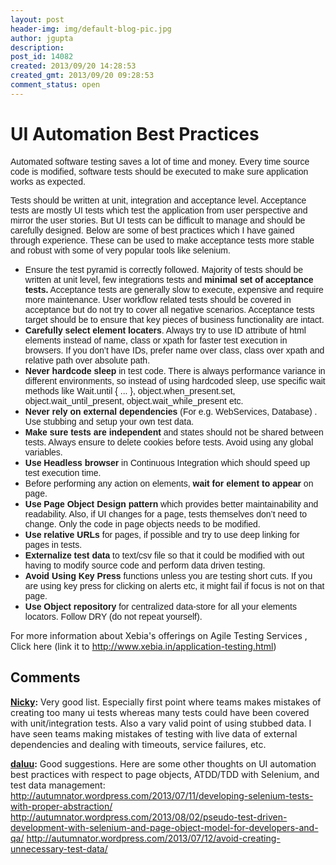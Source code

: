 ```yaml
---
layout: post
header-img: img/default-blog-pic.jpg
author: jgupta
description: 
post_id: 14082
created: 2013/09/20 14:28:53
created_gmt: 2013/09/20 09:28:53
comment_status: open
---
```


# UI Automation Best Practices

<p><span style="font-family: Arial,sans-serif">Automated software testing saves a lot of time and money. Every time source code is modified, software tests should be executed to make sure application works as expected. </span></p>
<p><span style="font-family: Arial,sans-serif">Tests should be written at unit, integration and acceptance level. Acceptance tests are mostly UI tests which test the application from user perspective and mirror the user stories. But UI tests can be difficult to manage and should be carefully designed. Below are some of best practices which I have gained through experience. These can be used to make acceptance tests more stable and robust with some of very popular tools like selenium. </span><!--more-->
<ul>
    <li><span style="font-family: Arial,sans-serif">Ensure the test pyramid is correctly followed. Majority of tests should be written at unit level, few integrations tests and <strong>minimal set of acceptance tests.</strong> Acceptance tests are generally slow to execute, expensive and require more maintenance. User workflow related tests should be covered in acceptance but do not try to cover all negative scenarios. Acceptance tests target should be to ensure that key pieces of business functionality are intact.</span></li>
    <li><span style="font-family: Arial,sans-serif"><strong>Carefully select element locaters</strong>. Always try to use ID attribute of html elements instead of name, class or xpath for faster test execution in browsers. If you don’t have IDs, prefer name over class, class over xpath and relative path over absolute path.</span></li>
    <li><span style="font-family: Arial,sans-serif"><strong>Never hardcode sleep</strong> in test code. There is always performance variance in different environments, so instead of using hardcoded sleep, use specific wait methods like Wait.until { ... }, object.when_present.set, object.wait_until_present, object.wait_while_present etc.</span></li>
    <li><span style="font-family: Arial,sans-serif"><strong>Never rely on external dependencies</strong> (For e.g. WebServices, Database) . Use stubbing and setup your own test data.</span></li>
    <li><span style="font-family: Arial,sans-serif"><strong>Make sure tests are independent</strong> and states should not be shared between tests. Always ensure to delete cookies before tests. Avoid using any global variables. </span></li>
    <li><span style="font-family: Arial,sans-serif"><strong>Use Headless browser</strong> in Continuous Integration which should speed up test execution time.</span></li>
    <li><span style="font-family: Arial,sans-serif">Before performing any action on elements, <strong>wait for element to appear</strong> on page. </span></li>
    <li><span style="font-family: Arial,sans-serif"><strong>Use Page Object Design pattern</strong> which provides better maintainability and readability. Also, if UI changes for a page, tests themselves don’t need to change. Only the code in page objects needs to be modified. </span></li>
    <li><span style="font-family: Arial,sans-serif"><strong>Use relative URLs</strong> for pages, if possible and try to use deep linking for pages in tests.</span></li>
    <li><span style="font-family: Arial,sans-serif"><strong>Externalize test data</strong> to text/csv file so that it could be modified with out having to modify source code and perform data driven testing.</span></li>
    <li><span style="font-family: Arial,sans-serif"><strong>Avoid Using Key Press</strong> functions unless you are testing short cuts. If you are using key press for clicking on alerts etc, it might fail if focus is not on that page.</span></li>
    <li><span style="font-family: Arial,sans-serif"><strong>Use Object repository</strong> for centralized data-store for all your elements locators. Follow DRY (do not repeat yourself).</span></li>
</ul>
For more information about Xebia's offerings on Agile Testing Services , Click here (link it to <a href="http://www.xebia.in/application-testing.html">http://www.xebia.in/application-testing.html</a>)</p>

## Comments

**[Nicky](#9448 "2013-10-04 13:51:36"):** Very good list. Especially first point where teams makes mistakes of creating too many ui tests whereas many tests could have been covered with unit/integration tests. Also a vary valid point of using stubbed data. I have seen teams making mistakes of testing with live data of external dependencies and dealing with timeouts, service failures, etc.

**[daluu](#9446 "2013-09-24 04:05:37"):** Good suggestions. Here are some other thoughts on UI automation best practices with respect to page objects, ATDD/TDD with Selenium, and test data management: http://autumnator.wordpress.com/2013/07/11/developing-selenium-tests-with-proper-abstraction/ http://autumnator.wordpress.com/2013/08/02/pseudo-test-driven-development-with-selenium-and-page-object-model-for-developers-and-qa/ http://autumnator.wordpress.com/2013/07/12/avoid-creating-unnecessary-test-data/

